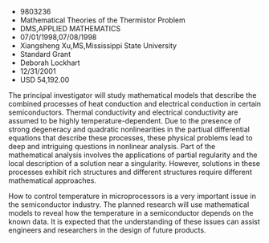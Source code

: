
* 9803236
* Mathematical Theories of the Thermistor Problem
* DMS,APPLIED MATHEMATICS
* 07/01/1998,07/08/1998
* Xiangsheng Xu,MS,Mississippi State University
* Standard Grant
* Deborah Lockhart
* 12/31/2001
* USD 54,192.00

The principal investigator will study mathematical models that describe the
combined processes of heat conduction and electrical conduction in certain
semiconductors. Thermal conductivity and electrical conductivity are assumed to
be highly temperature-dependent. Due to the presence of strong degeneracy and
quadratic nonlinearities in the partiual differential equations that describe
these processes, these physical problems lead to deep and intriguing questions
in nonlinear analysis. Part of the mathematical analysis involves the
applications of partial regularity and the local description of a solution near
a singularity. However, solutions in these processes exhibit rich structures and
different structures require different mathematical approaches.

How to control temperature in microprocessors is a very important issue in the
semiconductor industry. The planned research will use mathematical models to
reveal how the temperature in a semiconductor depends on the known data. It is
expected that the understanding of these issues can assist engineers and
researchers in the design of future products.


